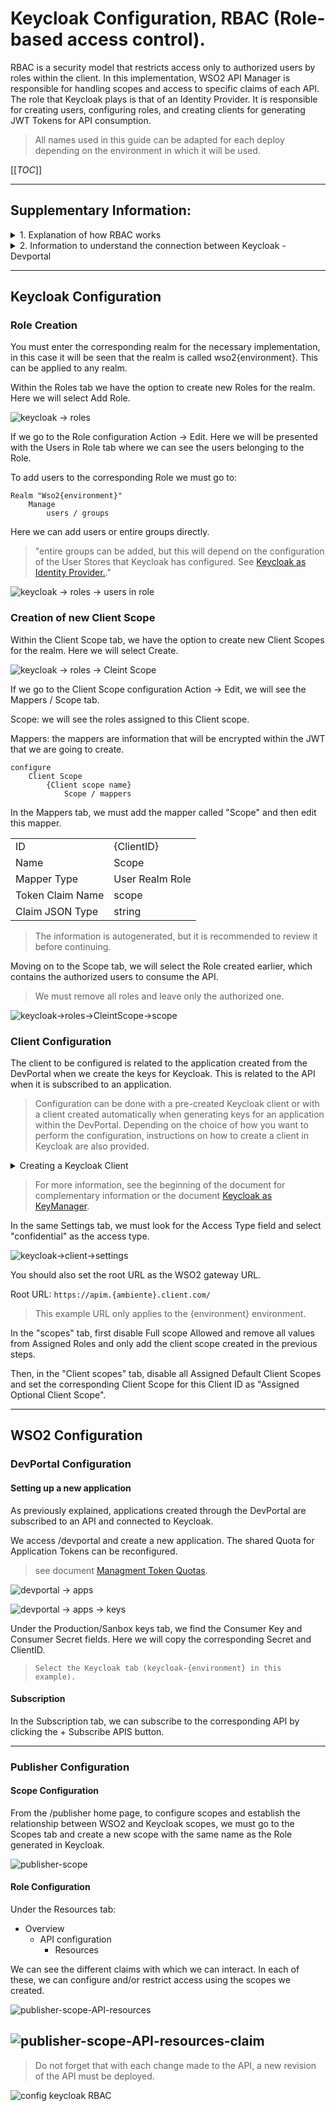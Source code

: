 # Keycloak Configuration, RBAC (Role-based access control). #

RBAC is a security model that restricts access only to authorized users by roles within the client. In this implementation, WSO2 API Manager is responsible for handling scopes and access to specific claims of each API. The role that Keycloak plays is that of an Identity Provider. It is responsible for creating users, configuring roles, and creating clients for generating JWT Tokens for API consumption.


> All names used in this guide can be adapted for each deploy depending on the environment in which it will be used.

[[_TOC_]]

---
## Supplementary Information:

<details>
<summary> 1. Explanation of how RBAC works</summary>

### How RBAC works

These diagrams simplify the functioning of the access control role.

Example Roles:

|          |          | 
| ---      | ---      | 
| Users    | Roles    |
| user 1   | tsiglas1 | 
| user 2   | tsiglas2 | 

When RBAC is enabled, the configuration of roles in Keycloak will be required (later in the document, it explains how to do it). In this example, the roles "tsiglas 1 and 2" were enabled and assigned to users "user 1 and 2". RBAC is configured for the API "Siglas" so that only users from the role "Tsiglas1" have access.

![Role operation diagram](../img/diagrama-RBAC.png)
</details>

<details>
<summary>2. Information to understand the connection between Keycloak - Devportal</summary>

### Application Keys and Secrets for "Devportal"

Every time an application/keys needs to be created to subscribe to an API, a ClientID and secret are generated in Keycloak. This can be seen in the following images, where new applications are created and the necessary keys are generated. Production and Sandbox do not share keys, but generate different ClientIDs.

> "One can create a client with their own ClientID in Keycloak and their own Secrets. These are interchangeable with each other."

> "In the WSO2 Configuration section, there is the application creation section."

![devportal -> apps](../img/keycloak-rbac-app.PNG)

![devportal -> apps -> keys](../img/keycloak-rbac-app-keys.PNG)

</details>

---

## Keycloak Configuration

### **Role Creation**

You must enter the corresponding realm for the necessary implementation, in this case it will be seen that the realm is called wso2{environment}. This can be applied to any realm.

Within the Roles tab we have the option to create new Roles for the realm. Here we will select Add Role.

![keycloak -> roles](../img/keycloak-rbac-roles.PNG)

If we go to the Role configuration Action -> Edit. Here we will be presented with the Users in Role tab where we can see the users belonging to the Role.

To add users to the corresponding Role we must go to:

    Realm "Wso2{environment}"
        Manage
            users / groups

Here we can add users or entire groups directly.

> "entire groups can be added, but this will depend on the configuration of the User Stores that Keycloak has configured. See [Keycloak as Identity Provider.](./keycloak-idm.md)."


![keycloak -> roles -> users in role](../img/keycloak-rbac-roles-users.PNG)


### **Creation of new Client Scope**

Within the Client Scope tab, we have the option to create new Client Scopes for the realm. Here we will select Create.

![keycloak -> roles -> Cleint Scope](../img/keycloak-rbac-clientscope.PNG)

If we go to the Client Scope configuration Action -> Edit, we will see the Mappers / Scope tab.

Scope: we will see the roles assigned to this Client scope.

Mappers: the mappers are information that will be encrypted within the JWT that we are going to create.

    configure
        Client Scope
            {Client scope name}
                Scope / mappers

In the Mappers tab, we must add the mapper called "Scope" and then edit this mapper.
 

|          |           |
| ---      | ---       |
| ID   | {ClientID}  |
| Name   | Scope  |
| Mapper Type | User Realm Role     |
| Token Claim Name   | scope  |
| Claim JSON Type  | string  |


> The information is autogenerated, but it is recommended to review it before continuing.

Moving on to the Scope tab, we will select the Role created earlier, which contains the authorized users to consume the API.

> We must remove all roles and leave only the authorized one.

![keycloak->roles->CleintScope->scope](../img/keycloak-rbac-clientscope-scope.PNG)

### **Client Configuration**

The client to be configured is related to the application created from the DevPortal when we create the keys for Keycloak. This is related to the API when it is subscribed to an application.

> Configuration can be done with a pre-created Keycloak client or with a client created automatically when generating keys for an application within the DevPortal. Depending on the choice of how you want to perform the configuration, instructions on how to create a client in Keycloak are also provided.

<details>
<summary>Creating a Keycloak Client</summary>

### Creating a Keycloak Client

Select the corresponding realm, go to the clients tab and select "Create"

![keycloak->client->addclient](../img/keycloak-rbac-client-create.PNG)

</details>

> For more information, see the beginning of the document for complementary information or the document [Keycloak as KeyManager](./keycloak-km.md).

In the same Settings tab, we must look for the Access Type field and select "confidential" as the access type.

![keycloak->client->settings](../img/keycloak-rbac-client-settings.PNG)

You should also set the root URL as the WSO2 gateway URL.

Root URL:
```https://apim.{ambiente}.client.com/ ```

> This example URL only applies to the {environment} environment.

In the "scopes" tab, first disable Full scope Allowed and remove all values from Assigned Roles and only add the client scope created in the previous steps.

Then, in the "Client scopes" tab, disable all Assigned Default Client Scopes and set the corresponding Client Scope for this Client ID as "Assigned Optional Client Scope".


---
## WSO2 Configuration

### DevPortal Configuration

#### **Setting up a new application**

As previously explained, applications created through the DevPortal are subscribed to an API and connected to Keycloak.

We access /devportal and create a new application. The shared Quota for Application Tokens can be reconfigured.

> see document  [Managment Token Quotas](./WorkInProgress.md).

![devportal -> apps](../img/keycloak-rbac-app.PNG)

![devportal -> apps -> keys](../img/keycloak-rbac-app-keys.PNG)

Under the Production/Sanbox keys tab, we find the Consumer Key and Consumer Secret fields. Here we will copy the corresponding Secret and ClientID.

>     Select the Keycloak tab (keycloak-{environment} in this example).

#### **Subscription**

In the Subscription tab, we can subscribe to the corresponding API by clicking the + Subscribe APIS button.


---
### Publisher Configuration

#### **Scope Configuration**

From the /publisher home page, to configure scopes and establish the relationship between WSO2 and Keycloak scopes, we must go to the Scopes tab and create a new scope with the same name as the Role generated in Keycloak.

![publisher-scope](../img/keycloak-rbac-publisher-scope.PNG)

#### **Role Configuration**

Under the Resources tab: 
- Overview 
    - API configuration
        - Resources

We can see the different claims with which we can interact. In each of these, we can configure and/or restrict access using the scopes we created.

![publisher-scope-API-resources](../img/keycloak-rbac-pusblisher-api-resources.PNG)

![publisher-scope-API-resources-claim](../img/keycloak-rbac-pusblisher-api-resources-claim.PNG)
---
> Do not forget that with each change made to the API, a new revision of the API must be deployed.

![config keycloak RBAC](../img/keycloak-rbac-pusblisher-api-deploy.PNG)

